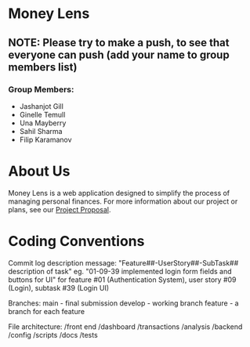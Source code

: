 # Money Lens
## NOTE: Please try to make a push, to see that everyone can push (add your name to group members list)

### Group Members:
- Jashanjot Gill
- Ginelle Temull
- Una Mayberry
- Sahil Sharma
- Filip Karamanov

# About Us
Money Lens is a web application designed to simplify the process of managing personal finances. For more information about our project or plans, see our [Project Proposal](documentation/ProjectProposal.md).


# Coding Conventions

Commit log description message: 
"Feature##-UserStory##-SubTask## description of task"
eg. "01-09-39 implemented login form fields and buttons for UI" 
for feature #01 (Authentication System), user story #09 (Login), subtask #39 (Login UI)

Branches: 
main - final submission
develop - working branch
feature - a branch for each feature 

File architecture: 
/front end
    /dashboard
    /transactions
    /analysis
/backend
/config
/scripts
/docs
/tests